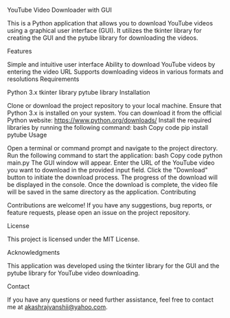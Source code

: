 YouTube Video Downloader with GUI

This is a Python application that allows you to download YouTube videos using a graphical user interface (GUI). It utilizes the tkinter library for creating the GUI and the pytube library for downloading the videos.

Features

Simple and intuitive user interface
Ability to download YouTube videos by entering the video URL
Supports downloading videos in various formats and resolutions
Requirements

Python 3.x
tkinter library
pytube library
Installation

Clone or download the project repository to your local machine.
Ensure that Python 3.x is installed on your system. You can download it from the official Python website: https://www.python.org/downloads/
Install the required libraries by running the following command:
bash
Copy code
pip install pytube
Usage

Open a terminal or command prompt and navigate to the project directory.
Run the following command to start the application:
bash
Copy code
python main.py
The GUI window will appear.
Enter the URL of the YouTube video you want to download in the provided input field.
Click the "Download" button to initiate the download process.
The progress of the download will be displayed in the console.
Once the download is complete, the video file will be saved in the same directory as the application.
Contributing

Contributions are welcome! If you have any suggestions, bug reports, or feature requests, please open an issue on the project repository.

License

This project is licensed under the MIT License.

Acknowledgments

This application was developed using the tkinter library for the GUI and the pytube library for YouTube video downloading.

Contact

If you have any questions or need further assistance, feel free to contact me at akashrajvanshii@yahoo.com.

